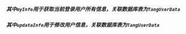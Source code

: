 ##### 其中```myInfo```用于获取当前登录用户所有信息，关联数据库表为```TangUserData```
##### 其中```updataInfo```用于修改用户信息，关联数据库表为```TangUserData```